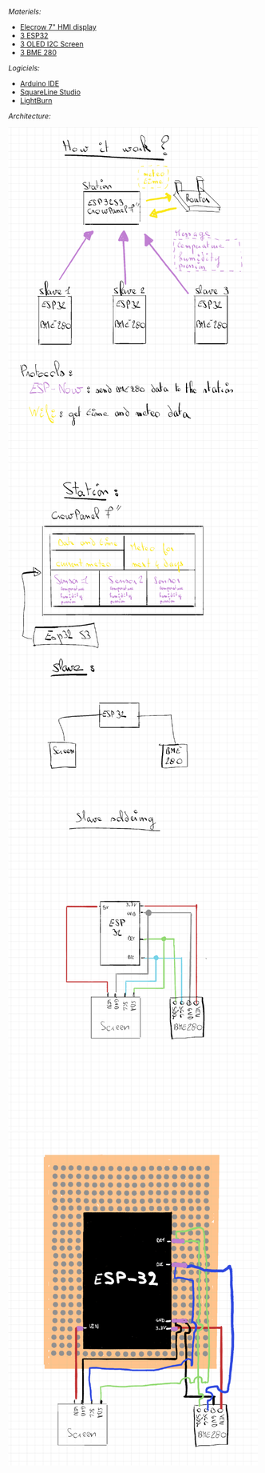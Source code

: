 *Materiels:*
 - [Elecrow 7" HMI display](https://www.elecrow.com/esp32-display-7-inch-hmi-display-rgb-tft-lcd-touch-screen-support-lvgl.html)
 - [3 ESP32](https://www.amazon.fr/dp/B0D8T5XD3P?ref=ppx_yo2ov_dt_b_fed_asin_title)
 - [3 OLED I2C Screen](https://www.amazon.fr/dp/B0D8XMBX8S?ref=ppx_yo2ov_dt_b_fed_asin_title)
 - [3 BME 280](https://www.amazon.fr/dp/B0DJXB62MN?ref=ppx_yo2ov_dt_b_fed_asin_title)

*Logiciels:*
 -  [Arduino IDE](https://www.arduino.cc/en/software)
 -  [SquareLine Studio](https://squareline.io)
 -  [LightBurn](https://lightburnsoftware.com)

*Architecture:*

<img src="https://github.com/tetelie/station_meteo/blob/main/doc/1.png" width="500">
<img src="https://github.com/tetelie/station_meteo/blob/main/doc/2.png" width="500">
<img src="https://github.com/tetelie/station_meteo/blob/main/doc/3.png" width="500">
<img src="https://github.com/tetelie/station_meteo/blob/main/doc/4.png" width="500">

